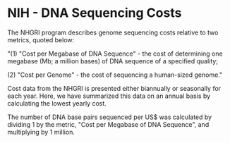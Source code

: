 # NIH - DNA Sequencing Costs

The NHGRI program describes genome sequencing costs relative to two metrics, quoted below:

"(1) "Cost per Megabase of DNA Sequence" - the cost of determining one megabase (Mb; a million bases) of DNA sequence of a specified quality;

(2) "Cost per Genome" - the cost of sequencing a human-sized genome."

Cost data from the NHGRI is presented either biannually or seasonally for each year. Here, we have summarized this data on an annual basis by calculating the lowest yearly cost.

The number of DNA base pairs sequenced per US$ was calculated by dividing 1 by the metric, "Cost per Megabase of DNA Sequence", and multiplying by 1 million.